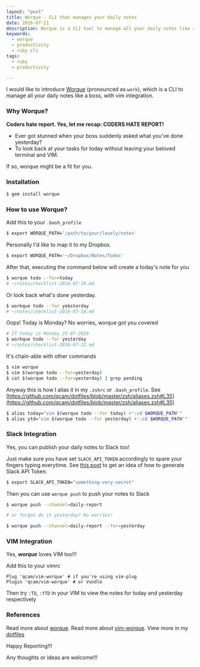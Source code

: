 ```yaml
---
layout: "post"
title: Worque - CLI that manages your daily notes
date: 2016-07-21
description: Worque is a CLI tool to manage all your daily notes like a boss, and (of course) vim-friendly.
keywords:
  - worque
  - productivity
  - ruby cli
tags:
  - ruby
  - productivity

---
```


I would like to introduce [Worque](https://github.com/qcam/worque) (pronounced as `work`),
which is a CLI to manage all your daily notes like a boss, with vim integration.

### Why Worque?

**Coders hate report. Yes, let me recap: CODERS HATE REPORT!**

* Ever got stunned when your boss suddenly asked what you've done yesterday?
* To look back at your tasks for today without leaving your beloved terminal and VIM.

If so, worque might be a fit for you.

### Installation

```sh
$ gem install worque
```

### How to use Worque?

Add this to your `.bash_profile`

```sh
$ export WORQUE_PATH='/path/to/your/lovely/notes'
```

Personally I'd like to map it to my Dropbox.

```sh
$ export WORQUE_PATH='~/Dropbox/Notes/Todos'
```

After that, executing the command below will create a today's note for you

```sh
$ worque todo --for=today
# ~/notes/checklist-2016-07-19.md
```

Or look back what's done yesterday.

```sh
$ workque todo --for yebsterday
# ~/notes/checklist-2016-07-18.md
```

Oops! Today is Monday? No worries, worque got you covered

```sh
# If today is Monday 25-07-2016
$ workque todo --for yesterday
# ~/notes/checklist-2016-07-22.md
```

It's chain-able with other commands

```sh
$ vim worque
$ vim $(worque todo --for=yesterday)
$ cat $(worque todo --for=yesterday) | grep pending
```

Anyway this is how I alias it in my `.zshrc` or `.bash_profile`.
See [https://github.com/qcam/dotfiles/blob/master/zsh/aliases.zsh#L35](https://github.com/qcam/dotfiles/blob/master/zsh/aliases.zsh#L35)

```sh
$ alias today="vim $(worque todo --for today) +':cd $WORQUE_PATH'"
$ alias ytd="vim $(worque todo --for yesterday) +':cd $WORQUE_PATH'"
```

### Slack Integration

Yes, you can publish your daily notes to Slack too!

Just make sure you have set `SLACK_API_TOKEN` accordingly to spare your fingers typing everytime. See [this post](https://get.slack.help/hc/en-us/articles/215770388-Creating-and-regenerating-API-tokens) to get an idea of how to generate Slack API Token.

```sh
$ export SLACK_API_TOKEN="something-very-secret"
```

Then you can use `worque push` to push your notes to Slack

```sh
$ worque push --channel=daily-report

# or forgot do it yesterday? No worries!

$ worque push --channel=daily-report --for=yesterday
```

### VIM Integration

Yes, ***worque*** loves VIM too!!!

Add this to your vimrc

```viml
Plug 'qcam/vim-worque' # if you're using vim-plug
Plugin 'qcam/vim-worque' # or Vundle
```

Then try `:TD`, `:YTD` in your VIM to view the notes for today and yesterday respectively

### References

Read more about [worque](https://github.com/qcam/worque).
Read more about [vim-worque](https://github.com/qcam/vim-worque).
View more in my [dotfiles](https://github.com/qcam/dotfiles)

Happy Reporting!!!

Any thoughts or ideas are welcome!!!

